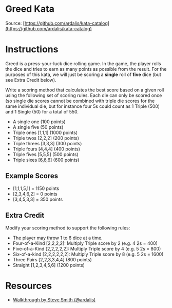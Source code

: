 Greed Kata
============
Source: [https://github.com/ardalis/kata-catalog](https://github.com/ardalis/kata-catalog)

# Instructions #

Greed is a press-your-luck dice rolling game. In the game, the player rolls the dice and tries to earn as many points as possible from the result. For the purposes of this kata, we will just be scoring a **single** roll of **five** dice (but see Extra Credit below).

Write a scoring method that calculates the best score based on a given roll using the following set of scoring rules. Each die can only be scored once (so single die scores cannot be combined with triple die scores for the same individual die, but for instance four 5s could count as 1 Triple (500) and 1 Single (50) for a total of 550.

- A single one (100 points)
- A single five (50 points)
- Triple ones [1,1,1] (1000 points)
- Triple twos [2,2,2] (200 points)
- Triple threes [3,3,3] (300 points)
- Triple fours [4,4,4] (400 points)
- Triple fives [5,5,5] (500 points)
- Triple sixes [6,6,6] (600 points)

## Example Scores ##

- [1,1,1,5,1] = 1150 points
- [2,3,4,6,2] = 0 points
- [3,4,5,3,3] = 350 points


## Extra Credit ##
Modify your scoring method to support the following rules:

- The player may throw 1 to 6 dice at a time.
- Four-of-a-Kind [2,2,2,2]: Multiply Triple score by 2 (e.g. 4 2s = 400)
- Five-of-a-Kind [2,2,2,2,2]: Multiply Triple score by 4 (e.g. 5 2s = 800)
- Six-of-a-kind [2,2,2,2,2,2]: Multiply Triple score by 8 (e.g. 5 2s = 1600)
- Three Pairs [2,2,3,3,4,4] (800 points)
- Straight [1,2,3,4,5,6] (1200 points)

# Resources #
- [Walkthrough by Steve Smith (@ardalis)](http://pluralsight.com/training/courses/TableOfContents?courseName=patterns-library&highlight=steve-smith_patterns-rules*11#patterns-rules)
